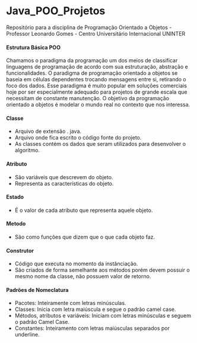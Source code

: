 # Java_POO_Projetos
Repositório para a disciplina de Programação Orientado a Objetos - Professor Leonardo Gomes - Centro Universitário Internacional UNINTER

<!DOCTYPE html>
<head>
</head>
<body>
  <section class="introdução">
    <h4>Estrutura Básica POO</h4>
    <p>Chamamos o paradigma da programação um dos meios de classificar linguagens de programação de acordo com sua estruturação, abstração e funcionalidades. O paradigma de programação orientado a objetos se baseia em células dependentes trocando mensagens entre si, retirando o foco dos dados. Esse paradigma é muito popular em soluções comerciais hoje por ser especialmente adequado para projetos de grande escala que necessitam de constante manutenção. O objetivo da programação orientado a objetos é modelar o mundo real no contexto que nos interessa.</p>
  </section><!--introdução-->
  
  <section class="classe">
    <h4>Classe</h4>
    <ul>
      <li>Arquivo de extensão . java.</li>
      <li>Arquivo onde fica escrito o código fonte do projeto.</li>
      <li>As classes contém os dados que seram utilizados para desenvolver o algoritmo.</li>
    </ul>
  </section><!--classe-->
  
  <section class="atributo">
    <h4>Atributo</h4>
    <ul>
      <li>São variáveis que descrevem do objeto.</li>
      <li>Representa as características do objeto.</li>
    </ul>
  </section><!--atributo-->
  
  <section class="estado">
    <h4>Estado</h4>
    <ul>
      <li>É o valor de cada atributo que representa aquele objeto.</li>
    </ul>
  </section><!--estado-->
  
  <section class="metodo">
    <h4>Metodo</h4>
    <ul>
      <li>São como funções que dizem que o que cada objeto faz.</li>
    </ul>
  </section><!--metodo-->
  
  <section class="construtor">
    <h4>Construtor</h4>
    <ul>
      <li>Código que executa no momento da instânciação.</li>
      <li>São criados de forma semelhante aos métodos porém devem possuir o mesmo nome da classe, não possuem valor de retorno.</li>
    </ul>
  </section><!--construtor-->
  
  <section class="nomeclatura">
    <h4>Padrões de Nomeclatura</h4>
    <ul>
      <li>Pacotes: Inteiramente com letras minúsculas.</li>
      <li>Classes: Inicia com letra maiúscula e segue o padrão camel case.</li>
      <li>Métodos, atributos e variáveis: Iniciam com letras minúsculas e seguem o padrão Camel Case.</li>
      <li>Constantes: Inteiramento com letras maiúsculas separados por underline.</li>
    </ul>
  </section><!--nomeclatura-->
</body>
</html>
